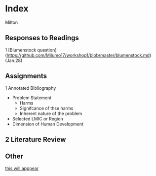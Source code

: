 # Index

Milton

## Responses to Readings
1 [Blumenstock question] (https://github.com/Milumo17/workshop1/blob/master/blumenstock.md) (Jan.28)

## Assignments 

1 Annotated Bibliography
  - Problem Statement
    - Harms
    - Signifcance of thse harms
    - Inherent nature of the problem
  - Selected LMIC or Region
  - Dimension of Human Development 
  
2 Literature Review
  - 
## Other
[this will apppear](https://www.google.com)
